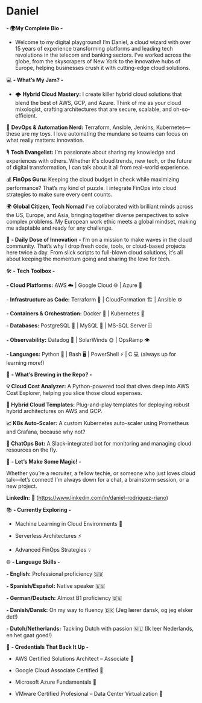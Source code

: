 # Daniel
**- 🌍My Complete Bio -**

* Welcome to my digital playground! I’m Daniel, a cloud wizard with over 15 years of experience transforming platforms and leading tech revolutions in the telecom and banking sectors. I’ve worked across the globe, from the skyscrapers of New York to the innovative hubs of Europe, helping businesses crush it with cutting-edge cloud solutions.

💻 **- What’s My Jam? -**

* 🌩️ **Hybrid Cloud Mastery:**
I create killer hybrid cloud solutions that blend the best of AWS, GCP, and Azure. Think of me as your cloud mixologist, crafting architectures that are secure, scalable, and oh-so-efficient.

🤖 **DevOps & Automation Nerd:**
Terraform, Ansible, Jenkins, Kubernetes—these are my toys. I love automating the mundane so teams can focus on what really matters: innovation.

🎙️ **Tech Evangelist:** I’m passionate about sharing my knowledge and experiences with others. Whether it's cloud trends, new tech, or the future of digital transformation, I can talk about it all from real-world experience.

💰 **FinOps Guru:**
Keeping the cloud budget in check while maximizing performance? That’s my kind of puzzle. I integrate FinOps into cloud strategies to make sure every cent counts.

🌍 **Global Citizen, Tech Nomad**
I’ve collaborated with brilliant minds across the US, Europe, and Asia, bringing together diverse perspectives to solve complex problems. My European work ethic meets a global mindset, making me adaptable and ready for any challenge.

🎯 **- Daily Dose of Innovation -**
I’m on a mission to make waves in the cloud community. That’s why I drop fresh code, tools, or cloud-based projects here twice a day. From slick scripts to full-blown cloud solutions, it’s all about keeping the momentum going and sharing the love for tech.

🛠️ **- Tech Toolbox -**

**- Cloud Platforms:** AWS ☁️ | Google Cloud 🌐 | Azure 🔷

**- Infrastructure as Code:** Terraform 📜 | CloudFormation 🏗️ | Ansible ⚙️

**- Containers & Orchestration:** Docker 🐳 | Kubernetes 🎯

**- Databases:** PostgreSQL 🐘 | MySQL 🐬 | MS-SQL Server 🗄️

**- Observability:** Datadog 🐶 | SolarWinds 🌞 | OpsRamp 👁️

**- Languages:** Python 🐍 | Bash 🖥️ | PowerShell ⚡ | C 💻  (always up for learning more!)

🚧 **- What’s Brewing in the Repo? -**

  **💡 Cloud Cost Analyzer:** A Python-powered tool that dives deep into AWS Cost Explorer, helping you slice those cloud expenses.

**🧰 Hybrid Cloud Templates:** Plug-and-play templates for deploying robust hybrid architectures on AWS and GCP.

**📈 K8s Auto-Scaler:** A custom Kubernetes auto-scaler using Prometheus and Grafana, because why not?

**🤖 ChatOps Bot:** A Slack-integrated bot for monitoring and managing cloud resources on the fly.

🤝 **- Let’s Make Some Magic! -**

Whether you’re a recruiter, a fellow techie, or someone who just loves cloud talk—let’s connect! I’m always down for a chat, a brainstorm session, or a new project.

**LinkedIn:** 🔗 (https://www.linkedin.com/in/daniel-rodriguez-riano)

📚 **- Currently Exploring -**

- Machine Learning in Cloud Environments 🤖

- Serverless Architectures ⚡

- Advanced FinOps Strategies 💡

🌐 **- Language Skills -**

**- English:** Professional proficiency 🇬🇧

**- Spanish/Español:** Native speaker 🇪🇸

**- German/Deutsch:** Almost B1 proficiency 🇩🇪

**- Danish/Dansk:** On my way to fluency 🇩🇰 (Jeg lærer dansk, og jeg elsker det!)

**- Dutch/Netherlands:** Tackling Dutch with passion 🇳🇱 (Ik leer Nederlands, en het gaat goed!)

🏅 **- Credentials That Back It Up -**

- AWS Certified Solutions Architect – Associate 📜

- Google Cloud Associate Certified 📜

- Microsoft Azure Fundamentals 📜

- VMware Certified Profesional – Data Center Virtualization 📜
